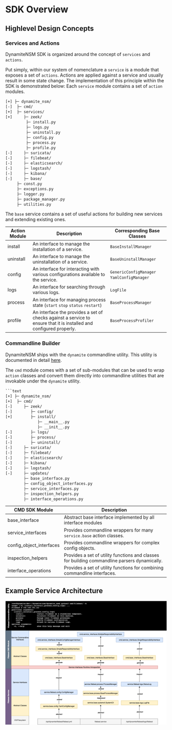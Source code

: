 # SDK Overview


## Highlevel Design Concepts

### Services and Actions
DynamiteNSM SDK is organized around the concept of `services` and `actions`.

Put simply, within our system of nomenclature a `service` is a module that exposes a set of `actions`. 
Actions are applied against a service and usually result in some state change. The implementation of this principle within
the SDK is demonstrated below: Each `service` module contains a set of `action` modules.

```text
[+] ├─ dynamite_nsm/ 
[-]  ├─ cmd/
[+]  ├─ services/
[+]     ├─ zeek/
         ├─ install.py
         ├─ logs.py
         ├─ uninstall.py
         ├─ config.py
         ├─ process.py
         ├─ profile.py
[-]     ├─ suricata/
[-]     ├─ filebeat/
[-]     ├─ elasticsearch/
[-]     ├─ logstash/
[-]     ├─ kibana/
[-]     ├─ base/
     ├─ const.py
     ├─ exceptions.py
     ├─ logger.py
     ├─ package_manager.py
     ├─ utilities.py
```

The `base` service contains a set of useful actions for building new services and extending existing ones.

| Action Module | Description                                                                                                         | Corresponding Base Classes                 |
|---------------|---------------------------------------------------------------------------------------------------------------------|--------------------------------------------|
| install       | An interface to manage the installation of a service.                                                               | `BaseInstallManager`                       |
| uninstall     | An interface to manage the uninstallation of a service.                                                             | `BaseUninstallManager`                     |
| config        | An interface for interacting with various configurations available to the service.                                  | `GenericConfigManager` `YamlConfigManager` |
| logs          | An interface for searching through various logs.                                                                    | `LogFile`                                  |
| process       | An interface for managing process state (`start` `stop` `status` `restart`)                                         | `BaseProcessManager`                       |
| profile       | An interface the provides a set of checks against a service to ensure that it is installed and configured properly. | `BaseProcessProfiler`                      |

### Commandline Builder

DynamiteNSM ships with the `dynamite` commandline utility. This utility is documented in detail [here](/for_security_engineers/commandline_utility).

The `cmd` module comes with a set of sub-modules that can be used to wrap `action` classes and convert them directly into
commandline utilities that are invokable under the `dynamite` utility. 


```text
```text
[+] ├─ dynamite_nsm/ 
[+]  ├─ cmd/
[-]     ├─ zeek/
[-]        ├─ config/
[+]        ├─ install/
              ├─ __main__.py
              ├─ __init__.py
[-]        ├─ logs/
[-]        ├─ process/
[-]        ├─ uninstall/
[-]     ├─ suricata/
[-]     ├─ filebeat/
[-]     ├─ elasticsearch/
[-]     ├─ kibana/
[-]     ├─ logstash/
[-]     ├─ updates/
        ├─ base_interface.py
        ├─ config_object_interfaces.py
        ├─ service_interfaces.py
        ├─ inspection_helpers.py
        ├─ interface_operations.py
```


| CMD SDK Module           | Description                                                                                   |
|--------------------------|-----------------------------------------------------------------------------------------------|
| base_interface           | Abstract base interface implemented by all interface modules                                  |
| service_interfaces       | Provides commandline wrappers for many `service.base` action classes.                         |
| config_object_interfaces | Provides commandline wrappers for complex config objects.                                     |
| inspection_helpers       | Provides a set of utility functions and classes for building commandline parsers dynamically. |
| interface_operations     | Provides a set of utility functions for combining commandline interfaces.                     |


## Example Service Architecture

![img.png](../../../data/img/service_architechture.png)
